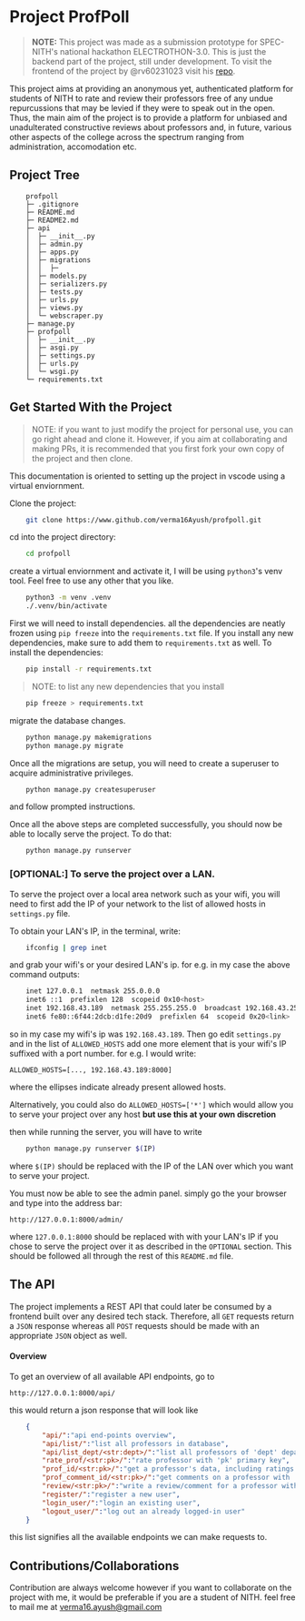# Project ProfPoll

> **NOTE:** This project was made as a submission prototype for SPEC-NITH's national hackathon ELECTROTHON-3.0. This is just the backend part of the project, still under development. To visit the frontend of the project by @rv60231023 visit his [repo](https://github.com/rv299792458/profpoll_front).

This project aims at providing an anonymous yet, authenticated platform for students of NITH to rate and review their professors free of any undue repurcussions that may be levied if they were to speak out in the open. Thus, the main aim of the project is to provide a platform for unbiased and unadulterated constructive reviews about professors and, in future, various other aspects of the college across the spectrum ranging from administration, accomodation etc.

## Project Tree

```
    profpoll
    ├─ .gitignore
    ├─ README.md
    ├─ README2.md
    ├─ api
    │  ├─ __init__.py
    │  ├─ admin.py
    │  ├─ apps.py
    │  ├─ migrations
    │  │  ├─
    │  ├─ models.py
    │  ├─ serializers.py
    │  ├─ tests.py
    │  ├─ urls.py
    │  ├─ views.py
    │  └─ webscraper.py
    ├─ manage.py
    ├─ profpoll
    │  ├─ __init__.py
    │  ├─ asgi.py
    │  ├─ settings.py
    │  ├─ urls.py
    │  └─ wsgi.py
    └─ requirements.txt

```

## Get Started With the Project
> NOTE: if you want to just modify the project for personal use, you can go right ahead and clone it. However, if you aim at collaborating and making PRs, it is recommended that you first fork your own copy of the project and then clone.

This documentation is oriented to setting up the project in vscode using a virtual enviornment.


Clone the project:
```bash
    git clone https://www.github.com/verma16Ayush/profpoll.git
```

cd into the project directory:
```bash
    cd profpoll
```
create a virtual enviornment and activate it, I will be using `python3`'s venv tool. Feel free to use any other that you like.

```bash
    python3 -m venv .venv
    ./.venv/bin/activate
```
First we will need to install dependencies. all the dependencies are neatly frozen using `pip freeze` into the `requirements.txt` file. If you install any new dependencies, make sure to add them to `requirements.txt` as well.
To install the dependencies:
```bash
    pip install -r requirements.txt
```

> NOTE: to list any new dependencies that you install
```bash
    pip freeze > requirements.txt
```


migrate the database changes.
```bash
    python manage.py makemigrations
    python manage.py migrate
```
Once all the migrations are setup, you will need to create a superuser to acquire administrative privileges.
```bash
    python manage.py createsuperuser
``` 
and follow prompted instructions.

Once all the above steps are completed successfully, you should now be able to locally serve the project. To do that:

```bash
    python manage.py runserver
```
### [OPTIONAL:] To serve the project over a LAN.

To serve the project over a local area network such as your wifi, you will need to first add the IP of your network to the list of allowed hosts in `settings.py` file.

To obtain your LAN's IP, in the terminal, write:

```bash
    ifconfig | grep inet
```
and grab your wifi's or your desired LAN's ip. for e.g. in my case the above command outputs:

```bash
    inet 127.0.0.1  netmask 255.0.0.0
    inet6 ::1  prefixlen 128  scopeid 0x10<host>
    inet 192.168.43.189  netmask 255.255.255.0  broadcast 192.168.43.255
    inet6 fe80::6f44:2dcb:d1fe:20d9  prefixlen 64  scopeid 0x20<link>
```
so in my case my wifi's ip was `192.168.43.189`. Then go edit `settings.py` and in the list of `ALLOWED_HOSTS` add one more element that is your wifi's IP suffixed with a port number. for e.g. I would write:
```
ALLOWED_HOSTS=[..., 192.168.43.189:8000]
```
where the ellipses indicate already present allowed hosts.

Alternatively, you could also do `ALLOWED_HOSTS=['*']` which would allow you to serve your project over any host **but use this at your own discretion**

then while running the server, you will have to write 
```bash
    python manage.py runserver $(IP)
```
where `$(IP)` should be replaced with the IP of the LAN over which you want to serve your project.

You must now be able to see the admin panel. simply go the your browser and type into the address bar:
```
http://127.0.0.1:8000/admin/
```
where `127.0.0.1:8000` should be replaced with with your LAN's IP if you chose to serve the project over it as described in the `OPTIONAL` section. This should be followed all through the rest of this `README.md` file.

## The API

The project implements a REST API that could later be consumed by a frontend built over any desired tech stack. Therefore, all `GET` requests return a `JSON` response whereas all `POST` requests should be made with an appropriate `JSON` object as well.

#### Overview

To get an overview of all available API endpoints, go to
```
http://127.0.0.1:8000/api/
```
this would return a json response that will look like

```json
    {
        "api/":"api end-points overview",
        "api/list/":"list all professors in database",
        "api/list_dept/<str:dept>/":"list all professors of 'dept' department",
        "rate_prof/<str:pk>/":"rate professor with 'pk' primary key",
        "prof_id/<str:pk>/":"get a professor's data, including ratings but not comments with 'pk' primary key",
        "prof_comment_id/<str:pk>/":"get comments on a professor with 'pk' primary key",
        "review/<str:pk>/":"write a review/comment for a professor with 'pk' primary key",
        "register/":"register a new user",
        "login_user/":"login an existing user",
        "logout_user/":"log out an already logged-in user"
    }
```
this list signifies all the available endpoints we can make requests to.

## Contributions/Collaborations

Contribution are always welcome however if you want to collaborate on the project with me, it would be preferable if you are a student of NITH. feel free to mail me at [verma16.ayush@gmail.com](mailto:verma16.ayush@gmail.com)